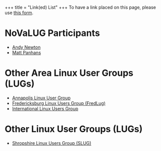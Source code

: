 +++
title = "Link(ed) List"
+++
To have a link placed on this page, please use [this form](https://docs.google.com/forms/d/e/1FAIpQLSdyC8ANvEhW3L6L9r5Xk_5mXJekfhsIKWGHJr29qty31nihqQ/viewform?usp=sf_link).

# NoVaLUG Participants
  * [Andy Newton](https://fosstodon.org/@rcode3)
  * [Matt Panhans](https://social.librem.one/@mpanhans)

# Other Area Linux User Groups (LUGs)
  * [Annapolis Linux User Group](https://www.meetup.com/annapolislug/)
  * [Fredericksburg Linux Users Group (FredLug)](https://www.meetup.com/fredlug/)
  * [International Linux Users Group](https://www.meetup.com/international-linux-users-group/)

# Other Linux User Groups (LUGs)
  * [Shropshire Linux Users Group (SLUG)](https://shropshirelug.wordpress.com/)
